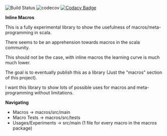 ![Build Status](https://travis-ci.org/DavidDudson/InlineMacros.svg?branch=master) ![codecov](https://codecov.io/gh/DavidDudson/InlineMacros/branch/master/graph/badge.svg?bloop) [![Codacy Badge](https://api.codacy.com/project/badge/Grade/696434ec2419482dbd3c95b29c28366f)](https://www.codacy.com/app/davidjohndudson/InlineMacros?utm_source=github.com&amp;utm_medium=referral&amp;utm_content=DavidDudson/InlineMacros&amp;utm_campaign=Badge_Grade)

**Inline Macros**

This is a fully experimental library to show the usefulness of macros/meta-programming in scala.

There seems to be an apprehension towards macros in the scala community.

This should not be the case, with inline macros the learning curve is much much lower.

The goal is to eventually publish this as a library (Just the "macros" section of this project).

I want this library to show lots of possible uses for macros and meta-programming without limitations.

**Navigating**

 - Macros -> macros/src/main
 - Macro Tests -> macros/src/tests
 - Usages/Experiments -> src/main (1 file for every macro in the macros package)